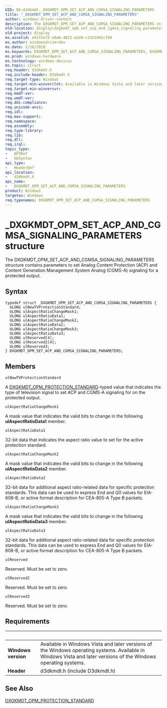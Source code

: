 ```yaml
---
UID: NS:d3dkmdt._DXGKMDT_OPM_SET_ACP_AND_CGMSA_SIGNALING_PARAMETERS
title: "_DXGKMDT_OPM_SET_ACP_AND_CGMSA_SIGNALING_PARAMETERS"
author: windows-driver-content
description: The DXGKMDT_OPM_SET_ACP_AND_CGMSA_SIGNALING_PARAMETERS structure contains parameters to set Analog Content Protection (ACP) and Content Generation Management System Analog (CGMS-A) signaling for a protected output.
old-location: display\dxgkmdt_opm_set_acp_and_cgmsa_signaling_parameters.htm
old-project: display
ms.assetid: e4151e72-e0a6-4873-a2e8-c3321941cfd4
ms.author: windowsdriverdev
ms.date: 2/26/2018
ms.keywords: DXGKMDT_OPM_SET_ACP_AND_CGMSA_SIGNALING_PARAMETERS, DXGKMDT_OPM_SET_ACP_AND_CGMSA_SIGNALING_PARAMETERS structure [Display Devices], DmStructs_64a3857d-3c66-4653-980b-72df307eba0f.xml, _DXGKMDT_OPM_SET_ACP_AND_CGMSA_SIGNALING_PARAMETERS, d3dkmdt/DXGKMDT_OPM_SET_ACP_AND_CGMSA_SIGNALING_PARAMETERS, display.dxgkmdt_opm_set_acp_and_cgmsa_signaling_parameters
ms.prod: windows-hardware
ms.technology: windows-devices
ms.topic: struct
req.header: d3dkmdt.h
req.include-header: D3dkmdt.h
req.target-type: Windows
req.target-min-winverclnt: Available in Windows Vista and later versions of the Windows operating systems.
req.target-min-winversvr: 
req.kmdf-ver: 
req.umdf-ver: 
req.ddi-compliance: 
req.unicode-ansi: 
req.idl: 
req.max-support: 
req.namespace: 
req.assembly: 
req.type-library: 
req.lib: 
req.dll: 
req.irql: 
topic_type:
-	APIRef
-	kbSyntax
api_type:
-	HeaderDef
api_location:
-	d3dkmdt.h
api_name:
-	DXGKMDT_OPM_SET_ACP_AND_CGMSA_SIGNALING_PARAMETERS
product: Windows
targetos: Windows
req.typenames: DXGKMDT_OPM_SET_ACP_AND_CGMSA_SIGNALING_PARAMETERS
---
```


# _DXGKMDT_OPM_SET_ACP_AND_CGMSA_SIGNALING_PARAMETERS structure
The DXGKMDT_OPM_SET_ACP_AND_CGMSA_SIGNALING_PARAMETERS structure contains parameters to set Analog Content Protection (ACP) and Content Generation Management System Analog (CGMS-A) signaling for a protected output.

## Syntax
````
typedef struct _DXGKMDT_OPM_SET_ACP_AND_CGMSA_SIGNALING_PARAMETERS {
  ULONG ulNewTVProtectionStandard;
  ULONG ulAspectRatioChangeMask1;
  ULONG ulAspectRatioData1;
  ULONG ulAspectRatioChangeMask2;
  ULONG ulAspectRatioData2;
  ULONG ulAspectRatioChangeMask3;
  ULONG ulAspectRatioData3;
  ULONG ulReserved[4];
  ULONG ulReserved2[4];
  ULONG ulReserved3;
} DXGKMDT_OPM_SET_ACP_AND_CGMSA_SIGNALING_PARAMETERS;
````

## Members


`ulNewTVProtectionStandard`

A <a href="..\d3dkmdt\ne-d3dkmdt-_dxgkmdt_opm_protection_standard.md">DXGKMDT_OPM_PROTECTION_STANDARD</a>-typed value that indicates the type of television signal to set ACP and CGMS-A signaling for on the protected output.

`ulAspectRatioChangeMask1`

A mask value that indicates the valid bits to change in the following <b>ulAspectRatioData1</b> member.

`ulAspectRatioData1`

32-bit data that indicates the aspect ratio value to set for the active protection standard.

`ulAspectRatioChangeMask2`

A mask value that indicates the valid bits to change in the following <b>ulAspectRatioData2</b> member.

`ulAspectRatioData2`

32-bit data for additional aspect ratio-related data for specific protection standards. This data can be used to express End and Q0 values for EIA-608-B, or active format description for CEA-805-A Type B packets.

`ulAspectRatioChangeMask3`

A mask value that indicates the valid bits to change in the following <b>ulAspectRatioData3</b> member.

`ulAspectRatioData3`

32-bit data for additional aspect ratio-related data for specific protection standards. This data can be used to express End and Q0 values for EIA-608-B, or active format description for CEA-805-A Type B packets.

`ulReserved`

Reserved. Must be set to zero.

`ulReserved2`

Reserved. Must be set to zero.

`ulReserved3`

Reserved. Must be set to zero.


## Requirements
| &nbsp; | &nbsp; |
| ---- |:---- |
| **Windows version** | Available in Windows Vista and later versions of the Windows operating systems. Available in Windows Vista and later versions of the Windows operating systems. |
| **Header** | d3dkmdt.h (include D3dkmdt.h) |

## See Also

<a href="..\d3dkmdt\ne-d3dkmdt-_dxgkmdt_opm_protection_standard.md">DXGKMDT_OPM_PROTECTION_STANDARD</a>